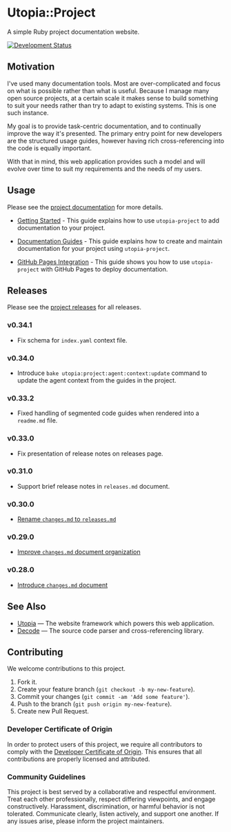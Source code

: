 # Utopia::Project

A simple Ruby project documentation website.

[![Development Status](https://github.com/socketry/utopia-project/workflows/Test/badge.svg)](https://github.com/socketry/utopia-project/actions?workflow=Test)

## Motivation

I've used many documentation tools. Most are over-complicated and focus on what is possible rather than what is useful.
Because I manage many open source projects, at a certain scale it makes sense to build something to suit your needs
rather than try to adapt to existing systems. This is one such instance.

My goal is to provide task-centric documentation, and to continually improve the way it's presented. The primary entry
point for new developers are the structured usage guides, however having rich cross-referencing into the code is equally
important.

With that in mind, this web application provides such a model and will evolve over time to suit my requirements and the
needs of my users.

## Usage

Please see the [project documentation](https://socketry.github.io/utopia-project/) for more details.

  - [Getting Started](https://socketry.github.io/utopia-project/guides/getting-started/index) - This guide explains how to use `utopia-project` to add documentation to your project.

  - [Documentation Guides](https://socketry.github.io/utopia-project/guides/documentation-guidelines/index) - This guide explains how to create and maintain documentation for your project using `utopia-project`.

  - [GitHub Pages Integration](https://socketry.github.io/utopia-project/guides/github-pages-integration/index) - This guide shows you how to use `utopia-project` with GitHub Pages to deploy documentation.

## Releases

Please see the [project releases](https://socketry.github.io/utopia-project/releases/index) for all releases.

### v0.34.1

  - Fix schema for `index.yaml` context file.

### v0.34.0

  - Introduce `bake utopia:project:agent:context:update` command to update the agent context from the guides in the project.

### v0.33.2

  - Fixed handling of segmented code guides when rendered into a `readme.md` file.

### v0.33.0

  - Fix presentation of release notes on releases page.

### v0.31.0

  - Support brief release notes in `releases.md` document.

### v0.30.0

  - [Rename `changes.md` to `releases.md`](https://socketry.github.io/utopia-project/releases/index#rename-changes.md-to-releases.md)

### v0.29.0

  - [Improve `changes.md` document organization](https://socketry.github.io/utopia-project/releases/index#improve-changes.md-document-organization)

### v0.28.0

  - [Introduce `changes.md` document](https://socketry.github.io/utopia-project/releases/index#introduce-changes.md-document)

## See Also

  - [Utopia](https://github.com/socketry/utopia) — The website framework which powers this web application.
  - [Decode](https://github.com/ioquatix/decode) — The source code parser and cross-referencing library.

## Contributing

We welcome contributions to this project.

1.  Fork it.
2.  Create your feature branch (`git checkout -b my-new-feature`).
3.  Commit your changes (`git commit -am 'Add some feature'`).
4.  Push to the branch (`git push origin my-new-feature`).
5.  Create new Pull Request.

### Developer Certificate of Origin

In order to protect users of this project, we require all contributors to comply with the [Developer Certificate of Origin](https://developercertificate.org/). This ensures that all contributions are properly licensed and attributed.

### Community Guidelines

This project is best served by a collaborative and respectful environment. Treat each other professionally, respect differing viewpoints, and engage constructively. Harassment, discrimination, or harmful behavior is not tolerated. Communicate clearly, listen actively, and support one another. If any issues arise, please inform the project maintainers.
